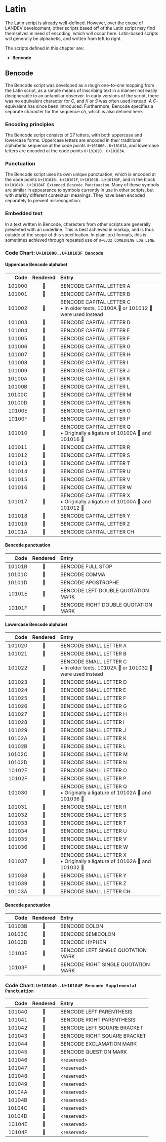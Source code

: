 #  Latin  #

The Latin script is already well-defined.
However, over the couse of LANDEV development, other scripts based off of the Latin script may find themselves in need of encoding, which will occur here.
Latin-based scripts will generally be alphabetic, and written from left to right.

The scripts defined in this chapter are:

- **Bencode**

##  Bencode  ##

The Bencode script was developed as a rough one-to-one mapping from the Latin script, as a simple means of inscribing text in a manner not easily decipherable to an unfamiliar observer.
In early versions of the script, there was no equivalent character for *C*, and *K* or *S* was often used instead.
A *C*-equivalent has since been introduced.
Furthermore, Bencode specifies a separate character for the sequence *ch*, which is also defined here.

###  Encoding principles  ###

The Bencode script consists of 27 letters, with both uppercase and lowercase forms.
Uppercase letters are encoded in their traditional alphabetic sequence at the code points `U+101000..U+10101A`, and lowercase letters are encoded at the code points `U+101020..U+10103A`.

###  Punctuation  ###

The Bencode script uses its own unique punctuation, which is encoded at the code points `U+10101B..U+10101F`, `U+10103B..U+10103F`, and in the block `U+101040..U+10104F Extended Bencode Punctuation`.
Many of these symbols are similar in appearance to symbols currently in use in other scripts, but with starkly different contextual meanings.
They have been encoded separately to prevent misrecognition.

###  Embedded text  ###

In a text written in Bencode, characters from other scripts are generally presented with an underline.
This is best achieved in markup, and is thus outside of the scope of this specification.
In plain-text formats, this is sometimes achieved through repeated use of `U+0332 COMBINING LOW LINE`.

###  Code Chart: `U+101000..U+10103F Bencode`  ###

####  Uppercase Bencode alphabet  ####

|  Code  |  Rendered  | Entry |
| -----: | :--------: | :---- |
| 101000 | &#x101000; | BENCODE CAPITAL LETTER A |
| 101001 | &#x101001; | BENCODE CAPITAL LETTER B |
| 101002 | &#x101002; | BENCODE CAPITAL LETTER C <br> • In older texts, 10100A &#x10100A; or 101012 &#x101012; were used instead |
| 101003 | &#x101003; | BENCODE CAPITAL LETTER D |
| 101004 | &#x101004; | BENCODE CAPITAL LETTER E |
| 101005 | &#x101005; | BENCODE CAPITAL LETTER F |
| 101006 | &#x101006; | BENCODE CAPITAL LETTER G |
| 101007 | &#x101007; | BENCODE CAPITAL LETTER H |
| 101008 | &#x101008; | BENCODE CAPITAL LETTER I |
| 101009 | &#x101009; | BENCODE CAPITAL LETTER J |
| 10100A | &#x10100A; | BENCODE CAPITAL LETTER K |
| 10100B | &#x10100B; | BENCODE CAPITAL LETTER L |
| 10100C | &#x10100C; | BENCODE CAPITAL LETTER M |
| 10100D | &#x10100D; | BENCODE CAPITAL LETTER N |
| 10100E | &#x10100E; | BENCODE CAPITAL LETTER O |
| 10100F | &#x10100F; | BENCODE CAPITAL LETTER P |
| 101010 | &#x101010; | BENCODE CAPITAL LETTER Q <br> • Originally a ligature of 10100A &#x10100A; and 101016 &#x101016; |
| 101011 | &#x101011; | BENCODE CAPITAL LETTER R |
| 101012 | &#x101012; | BENCODE CAPITAL LETTER S |
| 101013 | &#x101013; | BENCODE CAPITAL LETTER T |
| 101014 | &#x101014; | BENCODE CAPITAL LETTER U |
| 101015 | &#x101015; | BENCODE CAPITAL LETTER V |
| 101016 | &#x101016; | BENCODE CAPITAL LETTER W |
| 101017 | &#x101017; | BENCODE CAPITAL LETTER X <br> • Originally a ligature of 10100A &#x10100A; and 101012 &#x101012;  |
| 101018 | &#x101018; | BENCODE CAPITAL LETTER Y |
| 101019 | &#x101019; | BENCODE CAPITAL LETTER Z |
| 10101A | &#x10101A; | BENCODE CAPITAL LETTER CH |

####  Bencode punctuation  ####

|  Code  |  Rendered  | Entry |
| -----: | :--------: | :---- |
| 10101B | &#x10101B; | BENCODE FULL STOP |
| 10101C | &#x10101C; | BENCODE COMMA |
| 10101D | &#x10101D; | BENCODE APOSTROPHE |
| 10101E | &#x10101E; | BENCODE LEFT DOUBLE QUOTATION MARK |
| 10101F | &#x10101F; | BENCODE RIGHT DOUBLE QUOTATION MARK |

####  Lowercase Bencode alphabet  ####

|  Code  |  Rendered  | Entry |
| -----: | :--------: | :---- |
| 101020 | &#x101020; | BENCODE SMALL LETTER A |
| 101021 | &#x101021; | BENCODE SMALL LETTER B |
| 101022 | &#x101022; | BENCODE SMALL LETTER C <br> • In older texts, 10102A &#x10102A; or 101032 &#x101032; were used instead |
| 101023 | &#x101023; | BENCODE SMALL LETTER D |
| 101024 | &#x101024; | BENCODE SMALL LETTER E |
| 101025 | &#x101025; | BENCODE SMALL LETTER F |
| 101026 | &#x101026; | BENCODE SMALL LETTER G |
| 101027 | &#x101027; | BENCODE SMALL LETTER H |
| 101028 | &#x101028; | BENCODE SMALL LETTER I |
| 101029 | &#x101029; | BENCODE SMALL LETTER J |
| 10102A | &#x10102A; | BENCODE SMALL LETTER K |
| 10102B | &#x10102B; | BENCODE SMALL LETTER L |
| 10102C | &#x10102C; | BENCODE SMALL LETTER M |
| 10102D | &#x10102D; | BENCODE SMALL LETTER N |
| 10102E | &#x10102E; | BENCODE SMALL LETTER O |
| 10102F | &#x10102F; | BENCODE SMALL LETTER P |
| 101030 | &#x101030; | BENCODE SMALL LETTER Q <br> • Originally a ligature of 10102A &#x10102A; and 101036 &#x101036; |
| 101031 | &#x101031; | BENCODE SMALL LETTER R |
| 101032 | &#x101032; | BENCODE SMALL LETTER S |
| 101033 | &#x101033; | BENCODE SMALL LETTER T |
| 101034 | &#x101034; | BENCODE SMALL LETTER U |
| 101035 | &#x101035; | BENCODE SMALL LETTER V |
| 101036 | &#x101036; | BENCODE SMALL LETTER W |
| 101037 | &#x101037; | BENCODE SMALL LETTER X <br> • Originally a ligature of 10102A &#x10102A; and 101032 &#x101032;  |
| 101038 | &#x101038; | BENCODE SMALL LETTER Y |
| 101039 | &#x101039; | BENCODE SMALL LETTER Z |
| 10103A | &#x10103A; | BENCODE SMALL LETTER CH |

####  Bencode punctuation  ####

|  Code  |  Rendered  | Entry |
| -----: | :--------: | :---- |
| 10103B | &#x10103B; | BENCODE COLON |
| 10103C | &#x10103C; | BENCODE SEMICOLON |
| 10103D | &#x10103D; | BENCODE HYPHEN |
| 10103E | &#x10103E; | BENCODE LEFT SINGLE QUOTATION MARK |
| 10103F | &#x10103F; | BENCODE RIGHT SINGLE QUOTATION MARK |

###  Code Chart: `U+101040..U+10104F Bencode Supplemental Punctuation`  ###

|  Code  |  Rendered  | Entry |
| -----: | :--------: | :---- |
| 101040 | &#x101040; | BENCODE LEFT PARENTHESIS |
| 101041 | &#x101041; | BENCODE RIGHT PARENTHESIS |
| 101042 | &#x101042; | BENCODE LEFT SQUARE BRACKET |
| 101043 | &#x101043; | BENCODE RIGHT SQUARE BRACKET |
| 101044 | &#x101044; | BENCODE EXCLAMATION MARK |
| 101045 | &#x101045; | BENCODE QUESTION MARK |
| 101046 | &#x101046; | &lt;reserved&gt; |
| 101047 | &#x101047; | &lt;reserved&gt; |
| 101048 | &#x101048; | &lt;reserved&gt; |
| 101049 | &#x101049; | &lt;reserved&gt; |
| 10104A | &#x10104A; | &lt;reserved&gt; |
| 10104B | &#x10104B; | &lt;reserved&gt; |
| 10104C | &#x10104C; | &lt;reserved&gt; |
| 10104D | &#x10104D; | &lt;reserved&gt; |
| 10104E | &#x10104E; | &lt;reserved&gt; |
| 10104F | &#x10104F; | &lt;reserved&gt; |
